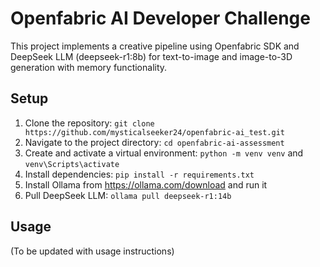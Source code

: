 # Openfabric AI Developer Challenge
This project implements a creative pipeline using Openfabric SDK and DeepSeek LLM (deepseek-r1:8b) for text-to-image and image-to-3D generation with memory functionality.

## Setup
1. Clone the repository: `git clone https://github.com/mysticalseeker24/openfabric-ai_test.git`
2. Navigate to the project directory: `cd openfabric-ai-assessment`
3. Create and activate a virtual environment: `python -m venv venv` and `venv\Scripts\activate`
4. Install dependencies: `pip install -r requirements.txt`
5. Install Ollama from https://ollama.com/download and run it
6. Pull DeepSeek LLM: `ollama pull deepseek-r1:14b`

## Usage
(To be updated with usage instructions)
